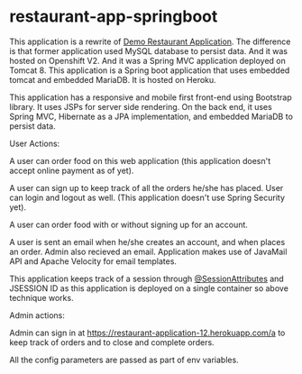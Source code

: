 # restaurant-app-springboot

This application is a rewrite of [Demo Restaurant Application](https://github.com/farazdurrani/demo-restaurant-webapplication). The difference is that former application used MySQL database to persist data. And it was hosted on Openshift V2. And it was a Spring MVC application deployed on Tomcat 8. This application is a Spring boot application that uses embedded tomcat and embedded MariaDB. It is hosted on Heroku. 

This application has a responsive and mobile first front-end using Bootstrap library. It uses JSPs for server side rendering. On the back end, it uses Spring MVC, Hibernate as a JPA implementation, and embedded MariaDB to persist data.

User Actions:

A user can order food on this web application (this application doesn't accept online payment as of yet).

A user can sign up to keep track of all the orders he/she has placed. User can login and logout as well. (This application doesn't use Spring Security yet).

A user can order food with or without signing up for an account.

A user is sent an email when he/she creates an account, and when places an order. Admin also recieved an email. Application makes use of JavaMail API and Apache Velocity for email templates. 

This application keeps track of a session through [@SessionAttributes](https://docs.spring.io/spring/docs/current/javadoc-api/org/springframework/web/bind/annotation/SessionAttributes.html) and JSESSION ID as this application is deployed on a single container so above technique works. 

Admin actions:

Admin can sign in at https://restaurant-application-12.herokuapp.com/a to keep track of orders and to close and complete orders. 

All the config parameters are passed as part of env variables.

